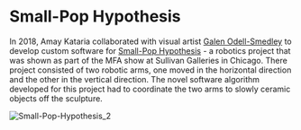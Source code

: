 # Small-Pop Hypothesis
In 2018, Amay Kataria collaborated with visual artist [Galen Odell-Smedley](https://www.galenodellsmedley.com/) to develop custom software for [Small-Pop Hypothesis](https://www.galenodellsmedley.com/smallpop-hypothesis) - a robotics project that was shown as part of the MFA show at Sullivan Galleries in Chicago. There project consisted of two robotic arms, one moved in the horizontal direction and the other in the vertical direction. The novel software algorithm developed for this project had to coordinate the two arms to slowly ceramic objects off the sculpture. 

![Small-Pop-Hypothesis_2](https://user-images.githubusercontent.com/4178424/145724919-d287e24b-7e46-4b2d-a759-cee75d8d774e.jpg)
